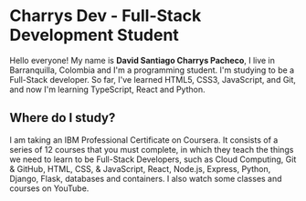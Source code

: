 # Charrys Dev - Full-Stack Development Student
Hello everyone! My name is **David Santiago Charrys Pacheco**, I live in Barranquilla, Colombia and I'm a programming student. I'm studying to be a Full-Stack developer. So far, I've learned HTML5, CSS3, JavaScript, and Git, and now I'm learning TypeScript, React and Python.

## Where do I study?
I am taking an IBM Professional Certificate on Coursera. It consists of a series of 12 courses that you must complete, in which they teach the things we need to learn to be Full-Stack Developers, such as Cloud Computing, Git & GitHub, HTML, CSS, & JavaScript, React, Node.js, Express, Python, Django, Flask, databases and containers. I also watch some classes and courses on YouTube.
